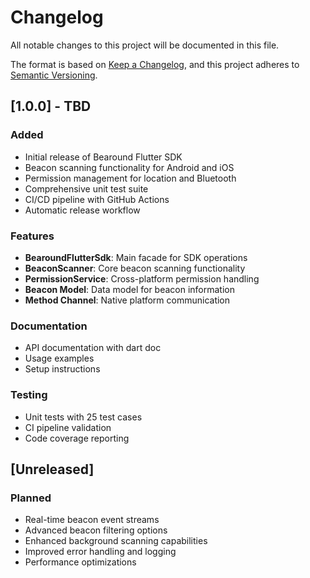 # Changelog

All notable changes to this project will be documented in this file.

The format is based on [Keep a Changelog](https://keepachangelog.com/en/1.0.0/),
and this project adheres to [Semantic Versioning](https://semver.org/spec/v2.0.0.html).

## [1.0.0] - TBD

### Added
- Initial release of Bearound Flutter SDK
- Beacon scanning functionality for Android and iOS
- Permission management for location and Bluetooth
- Comprehensive unit test suite
- CI/CD pipeline with GitHub Actions
- Automatic release workflow

### Features
- **BearoundFlutterSdk**: Main facade for SDK operations
- **BeaconScanner**: Core beacon scanning functionality
- **PermissionService**: Cross-platform permission handling
- **Beacon Model**: Data model for beacon information
- **Method Channel**: Native platform communication

### Documentation
- API documentation with dart doc
- Usage examples
- Setup instructions

### Testing
- Unit tests with 25 test cases
- CI pipeline validation
- Code coverage reporting

## [Unreleased]

### Planned
- Real-time beacon event streams
- Advanced beacon filtering options
- Enhanced background scanning capabilities
- Improved error handling and logging
- Performance optimizations

